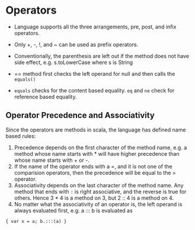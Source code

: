 # Operators

* Language supports all the three arrangements, pre, post, and infix operators.
* Only +, -, !, and ~ can be used as prefix operators.
* Conventionally, the parenthesis are left out if the method does not have side
effect, e.g. s.toLowerCase where s is String

* == method first checks the left operand for null and then calls the `equals()`
* `equals` checks for the content based equality. `eq` and `ne` check for
reference based equality.

## Operator Precedence and Associativity
Since the operators are methods in scala, the language has defined name based
rules:
1. Precedence depends on the first character of the method name, e.g. a
method whose name starts with * will have higher precedence than whose name
starts with + or -. 
2. If the name of the operator ends with a =, and it is not one of the
comparision operators, then the precedence will be equal to the = operator.
3. Associativity depends on the last character of the method name. Any method
that ends with `:` is right associative, and the reverse is true for others.
Hence 3 * 4 is a method on 3, but 2 :: 4 is a method on 4.
4. No matter what the associativity of an operator is, the left operand is
always evaluated first, e.g. a ::: b is evaluated as
```
{ var x = a; b.:::(a) }
```


